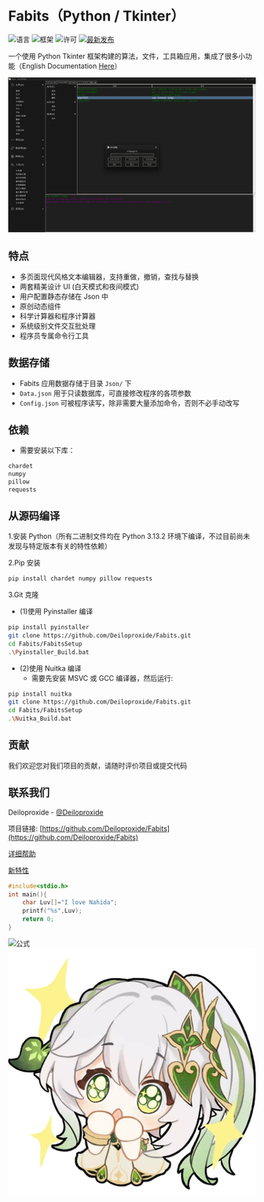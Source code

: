 # Fabits（Python / Tkinter）
![语言](https://img.shields.io/badge/language-Python-brightgreen?style=for-the-badge)
![框架](https://img.shields.io/badge/frame-tkinter-red?style=for-the-badge)
![许可](https://img.shields.io/badge/license-MIT-yellow?style=for-the-badge)
[![最新发布](https://img.shields.io/github/v/tag/Deiloproxide/Fabits?style=for-the-badge&color=green&label=latest)](https://github.com/Deiloproxide/Fabits/releases)

一个使用 Python Tkinter 框架构建的算法，文件，工具箱应用，集成了很多小功能（English Documentation [Here](/README.md)）

![快照](Img/Home.png)
## 特点
- 多页面现代风格文本编辑器，支持重做，撤销，查找与替换
- 两套精美设计 UI (白天模式和夜间模式)
- 用户配置静态存储在 Json 中
- 原创动态组件
- 科学计算器和程序计算器
- 系统级别文件交互批处理
- 程序员专属命令行工具

## 数据存储
- Fabits 应用数据存储于目录 `Json/` 下
- `Data.json` 用于只读数据库，可直接修改程序的各项参数
- `Config.json` 可被程序读写，除非需要大量添加命令，否则不必手动改写

## 依赖
- 需要安装以下库：
```
chardet
numpy
pillow
requests
```

## 从源码编译
1.安装 Python（所有二进制文件均在 Python 3.13.2 环境下编译，不过目前尚未发现与特定版本有关的特性依赖）

2.Pip 安装
```bash
pip install chardet numpy pillow requests
```
3.Git 克隆
- (1)使用 Pyinstaller 编译
```bash
pip install pyinstaller
git clone https://github.com/Deiloproxide/Fabits.git
cd Fabits/FabitsSetup
.\Pyinstaller_Build.bat
```
- (2)使用 Nuitka 编译
  - 需要先安装 MSVC 或 GCC 编译器，然后运行:
```bash
pip install nuitka
git clone https://github.com/Deiloproxide/Fabits.git
cd Fabits/FabitsSetup
.\Nuitka_Build.bat
```

## 贡献

我们欢迎您对我们项目的贡献，请随时评价项目或提交代码
## 联系我们

Deiloproxide - [@Deiloproxide](https://github.com/Deiloproxide)

项目链接: [https://github.com/Deiloproxide/Fabits](https://github.com/Deiloproxide/Fabits)

[详细帮助](Help.md)

[新特性](NEW.md)
```cpp
#include<stdio.h>
int main(){
    char Luv[]="I love Nahida";
    printf("%s",Luv);
    return 0;
}
```
![公式](https://latex.codecogs.com/svg.latex?\int&space;Nahida=N\frac{a^{2}}{2}hi+C)
![头像](Img/Na.png)
